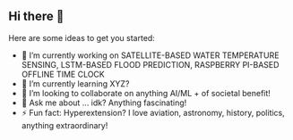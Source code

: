 ## Hi there 👋

Here are some ideas to get you started:

- 🔭 I’m currently working on SATELLITE-BASED WATER TEMPERATURE SENSING, LSTM-BASED FLOOD PREDICTION, RASPBERRY PI-BASED OFFLINE TIME CLOCK
- 🌱 I’m currently learning XYZ?
- 👯 I’m looking to collaborate on anything AI/ML + of societal benefit!
- 💬 Ask me about ... idk? Anything fascinating!
- ⚡ Fun fact: Hyperextension? I love aviation, astronomy, history, politics, anything extraordinary!
